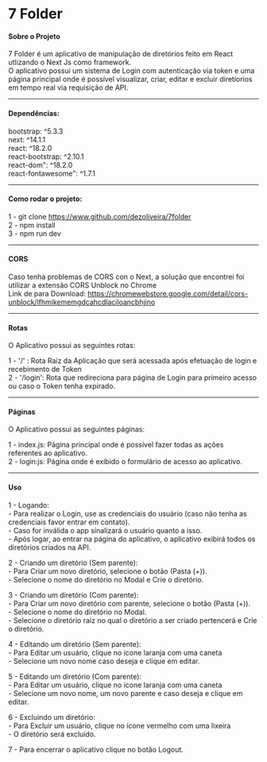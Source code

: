 # 7 Folder
#### Sobre o Projeto
7 Folder é um aplicativo de manipulação de diretórios feito em React utlizando o Next Js como framework. </br> 
O aplicativo possui um sistema de Login com autenticação via token e uma página principal onde é possível visualizar, criar, editar e excluir diretíorios em tempo real via requisição de API.

------------
#### Dependências:
bootstrap: ^5.3.3 </br> 
next: ^14.1.1 </br> 
react: ^18.2.0 </br> 
react-bootstrap: ^2.10.1 </br> 
react-dom": ^18.2.0 </br> 
react-fontawesome": ^1.7.1

------------
#### Como rodar o projeto:
1 - git clone https://www.github.com/dezoliveira/7folder </br> 
2 - npm install </br> 
3 - npm run dev

------------
#### CORS
Caso tenha problemas de CORS con o Next, a solução que encontrei foi utilizar a extensão CORS Unblock no Chrome </br> 
Link de para Download: https://chromewebstore.google.com/detail/cors-unblock/lfhmikememgdcahcdlaciloancbhjino

------------
#### Rotas
O Aplicativo possui as seguintes rotas: </br>

1 - '/' : Rota Raiz da Aplicação que será acessada após efetuação de login e recebimento de Token </br> 
2 - '/login': Rota que redireciona para página de Login para primeiro acesso ou caso o Token tenha expirado.

------------
#### Páginas
O Aplicativo possui as seguintes páginas: </br> 

1 - index.js: Página principal onde é possível fazer todas as ações referentes ao aplicativo. </br>
2 - login:js: Página onde é exibido o formulário de acesso ao aplicativo.

------------
#### Uso
1 - Logando: </br>
    - Para realizar o Login, use as credenciais do usuário (caso não tenha as credenciais favor entrar em contato). </br>
    - Caso for inválida o app sinalizará o usuário quanto a isso. </br>
    - Após logar, ao entrar na página do aplicativo, o aplicativo exibirá todos os diretórios criados na API. </br>

2 - Criando um diretório (Sem parente): </br>
    - Para Criar um novo diretório, selecione o botão (Pasta (+)). </br>
    - Selecione o nome do diretório no Modal e Crie o diretório. </br>

3 - Criando um diretório (Com parente): </br>
    - Para Criar um novo diretório com parente, selecione o botão (Pasta (+)). </br>
    - Selecione o nome do diretório no Modal. </br>
    - Selecione o diretório raiz no qual o diretório a ser criado pertencerá e Crie o diretório. </br>

4 - Editando um diretório (Sem parente): </br>
    - Para Editar um usuário, clique no ícone laranja com uma caneta </br>
    - Selecione um novo nome caso deseja e clique em editar. </br>

5 - Editando um diretório (Com parente): </br>
    - Para Editar um usuário, clique no ícone laranja com uma caneta </br>
    - Selecione um novo nome, um novo parente e caso deseja e clique em editar. </br>

6 - Excluindo um diretório: </br>
    - Para Excluir um usuário, clique no ícone vermelho com uma lixeira </br>
    - O diretório será excluído. </br>

7 - Para encerrar o aplicativo clique no botão Logout. 